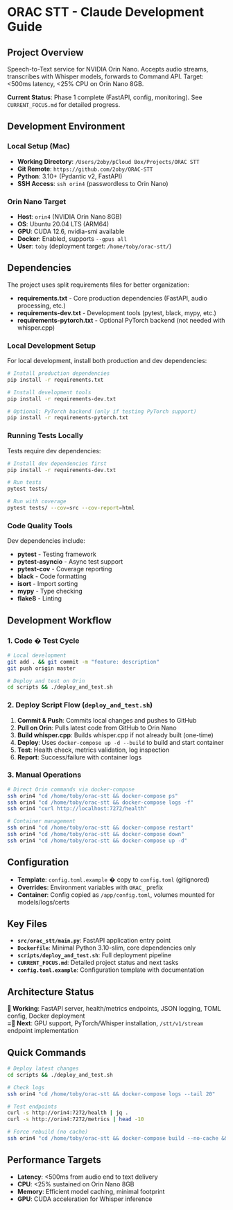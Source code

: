 # ORAC STT - Claude Development Guide

## Project Overview
Speech-to-Text service for NVIDIA Orin Nano. Accepts audio streams, transcribes with Whisper models, forwards to Command API. Target: <500ms latency, <25% CPU on Orin Nano 8GB.

**Current Status**: Phase 1 complete (FastAPI, config, monitoring). See `CURRENT_FOCUS.md` for detailed progress.

## Development Environment

### Local Setup (Mac)
- **Working Directory**: `/Users/2oby/pCloud Box/Projects/ORAC STT`
- **Git Remote**: `https://github.com/2oby/ORAC-STT`
- **Python**: 3.10+ (Pydantic v2, FastAPI)
- **SSH Access**: `ssh orin4` (passwordless to Orin Nano)

### Orin Nano Target
- **Host**: `orin4` (NVIDIA Orin Nano 8GB)
- **OS**: Ubuntu 20.04 LTS (ARM64)
- **GPU**: CUDA 12.6, nvidia-smi available
- **Docker**: Enabled, supports `--gpus all`
- **User**: `toby` (deployment target: `/home/toby/orac-stt/`)

## Dependencies

The project uses split requirements files for better organization:

- **requirements.txt** - Core production dependencies (FastAPI, audio processing, etc.)
- **requirements-dev.txt** - Development tools (pytest, black, mypy, etc.)
- **requirements-pytorch.txt** - Optional PyTorch backend (not needed with whisper.cpp)

### Local Development Setup

For local development, install both production and dev dependencies:

```bash
# Install production dependencies
pip install -r requirements.txt

# Install development tools
pip install -r requirements-dev.txt

# Optional: PyTorch backend (only if testing PyTorch support)
pip install -r requirements-pytorch.txt
```

### Running Tests Locally

Tests require dev dependencies:
```bash
# Install dev dependencies first
pip install -r requirements-dev.txt

# Run tests
pytest tests/

# Run with coverage
pytest tests/ --cov=src --cov-report=html
```

### Code Quality Tools

Dev dependencies include:
- **pytest** - Testing framework
- **pytest-asyncio** - Async test support
- **pytest-cov** - Coverage reporting
- **black** - Code formatting
- **isort** - Import sorting
- **mypy** - Type checking
- **flake8** - Linting

## Development Workflow

### 1. Code � Test Cycle
```bash
# Local development
git add . && git commit -m "feature: description"
git push origin master

# Deploy and test on Orin
cd scripts && ./deploy_and_test.sh
```

### 2. Deploy Script Flow (`deploy_and_test.sh`)
1. **Commit & Push**: Commits local changes and pushes to GitHub
2. **Pull on Orin**: Pulls latest code from GitHub to Orin Nano
3. **Build whisper.cpp**: Builds whisper.cpp if not already built (one-time)
4. **Deploy**: Uses `docker-compose up -d --build` to build and start container
5. **Test**: Health check, metrics validation, log inspection
6. **Report**: Success/failure with container logs

### 3. Manual Operations
```bash
# Direct Orin commands via docker-compose
ssh orin4 "cd /home/toby/orac-stt && docker-compose ps"
ssh orin4 "cd /home/toby/orac-stt && docker-compose logs -f"
ssh orin4 "curl http://localhost:7272/health"

# Container management
ssh orin4 "cd /home/toby/orac-stt && docker-compose restart"
ssh orin4 "cd /home/toby/orac-stt && docker-compose down"
ssh orin4 "cd /home/toby/orac-stt && docker-compose up -d"
```

## Configuration

- **Template**: `config.toml.example` � copy to `config.toml` (gitignored)
- **Overrides**: Environment variables with `ORAC_` prefix
- **Container**: Config copied as `/app/config.toml`, volumes mounted for models/logs/certs

## Key Files

- **`src/orac_stt/main.py`**: FastAPI application entry point
- **`Dockerfile`**: Minimal Python 3.10-slim, core dependencies only
- **`scripts/deploy_and_test.sh`**: Full deployment pipeline
- **`CURRENT_FOCUS.md`**: Detailed project status and next tasks
- **`config.toml.example`**: Configuration template with documentation

## Architecture Status

** Working**: FastAPI server, health/metrics endpoints, JSON logging, TOML config, Docker deployment  
**= Next**: GPU support, PyTorch/Whisper installation, `/stt/v1/stream` endpoint implementation

## Quick Commands

```bash
# Deploy latest changes
cd scripts && ./deploy_and_test.sh

# Check logs
ssh orin4 "cd /home/toby/orac-stt && docker-compose logs --tail 20"

# Test endpoints
curl -s http://orin4:7272/health | jq .
curl -s http://orin4:7272/metrics | head -10

# Force rebuild (no cache)
ssh orin4 "cd /home/toby/orac-stt && docker-compose build --no-cache && docker-compose up -d"
```

## Performance Targets
- **Latency**: <500ms from audio end to text delivery
- **CPU**: <25% sustained on Orin Nano 8GB  
- **Memory**: Efficient model caching, minimal footprint
- **GPU**: CUDA acceleration for Whisper inference